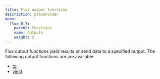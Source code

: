 ```yaml
---
title: Flux output functions
description: placeholder
menu:
  flux_0_7:
    parent: Functions
    name: Outputs
    weight: 2
---
```


Flux output functions yield results or send data to a specified output.
The following output functions are are available:

- [to](./to)
- [yield](./yield)
